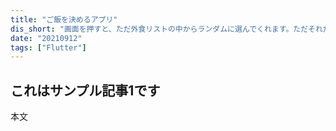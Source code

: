 ```yaml
---
title: "ご飯を決めるアプリ"
dis_short: "画面を押すと、ただ外食リストの中からランダムに選んでくれます。ただそれだけすが、意外と使ってますw"
date: "20210912"
tags: ["Flutter"]
---
```


## これはサンプル記事1です

本文